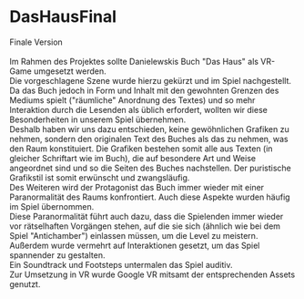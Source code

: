 # DasHausFinal
Finale Version <br><br>
Im Rahmen des Projektes sollte Danielewskis Buch "Das Haus" als VR-Game umgesetzt werden.<br>
Die vorgeschlagene Szene wurde hierzu gekürzt und im Spiel nachgestellt.<br>
Da das Buch jedoch in Form und Inhalt mit den gewohnten Grenzen des Mediums spielt ("räumliche" Anordnung des Textes) und so mehr Interaktion durch die Lesenden als üblich erfordert, wollten wir diese Besonderheiten in unserem Spiel übernehmen.<br>
Deshalb haben wir uns dazu entschieden, keine gewöhnlichen Grafiken zu nehmen, sondern den originalen Text des Buches als das zu nehmen, was den Raum konstituiert. Die Grafiken bestehen somit alle aus Texten (in gleicher Schriftart wie im Buch), die auf besondere Art und Weise angeordnet sind und so die Seiten des Buches nachstellen. Der puristische Grafikstil ist somit erwünscht und zwangsläufig.<br>
Des Weiteren wird der Protagonist das Buch immer wieder mit einer Paranormalität des Raums konfrontiert. Auch diese Aspekte wurden häufig im Spiel übernommen.<br>
Diese Paranormalität führt auch dazu, dass die Spielenden immer wieder vor rätselhaften Vorgängen stehen, auf die sie sich (ähnlich wie bei dem Spiel "Antichamber") einlassen müssen, um die Level zu meistern.<br>
Außerdem wurde vermehrt auf Interaktionen gesetzt, um das Spiel spannender zu gestalten.<br>
Ein Soundtrack und Footsteps untermalen das Spiel auditiv.<br>
Zur Umsetzung in VR wurde Google VR mitsamt der entsprechenden Assets genutzt.<br>
